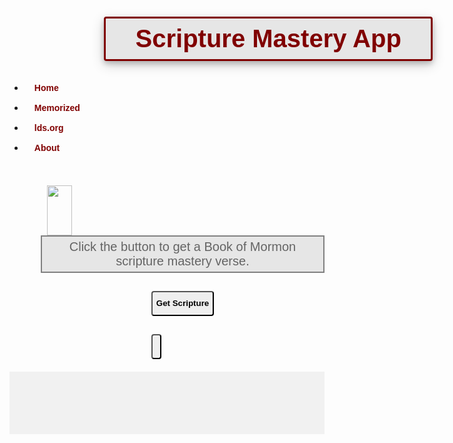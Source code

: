 <!DOCTYPE html>
<html>
<head>
<title>Application</title>
<meta name="viewport" content="width=device-width, initial-scale=1">
<link rel="stylesheet" href="https://cdnjs.cloudflare.com/ajax/libs/font-awesome/4.7.0/css/font-awesome.min.css">
<style>
body {
	background-image:url(http://hd-wall-papers.com/images/wallpapers/bible-wallpaper/bible-wallpaper-15.jpg);
    padding:1px;
}
i {
 padding:4px;
	
}
h1 {
 text-align:center;
	margin-left:30%;
 color:maroon;
  padding:10px;
  //margin:20px;
  background-color:rgb(230,230,230);
  font-size:40px;
  border: 3px solid maroon;
  width:500px;
  border-radius:4px;
  box-shadow: 0 4px 8px 0 rgba(0, 0, 0, 0.2), 0 6px 20px 0 rgba(0, 0, 0, 0.19);
	font-family:Arial, Helvetica, sans-serif;
}
button {
    margin-left:45%;
	margin-top:15px;
	font-family:Arial, Helvetica, sans-serif;
    position:static;
    height:40px;
    border-radius:4px;
    
	
}
#words {
 	font-size:20px;
	font-family:Arial, Helvetica, sans-serif;
	text-align:center;
	margin-left:50px;
    top:30%;
	color:rgb(100,100,100);
	border:2px solid grey;
	height:auto;
    position:static;
	background-color:rgb(230,230,230);
	padding:5px;
    animation-name:newScrip;
    animation-duration:1s;
    animation-timing-function:ease-out;
}

ul {
	list-style-type:none;
	margin:0;
	padding:0;
	width:150px;
	background-color:#f1f1f1;
	margin-left:10px;
	margin-top:10px;
}
#bottom {
 height:100px;
	color:blue;
	margin-top:20px;
	background-color:#f1f1f1;
}
li a {
	display: block;
	color:maroon;
	padding:8px 16px;
	text-decoration: none;
	font-family:Arial, Helvetica, sans-serif;
	
}
i:hover {
 font-size:25px;
}
li a:hover {
	background-color: #555;
	color: white;
}
img{
 	height:80px;
	width:40px;
	margin-top:30px;
	margin-left:60px;
    
}

#moroni:hover {
	animation-name:imgSize;
    animation-duration:1s;
    animation-timing-funtion:ease;
}

@keyframes imgSize {
	from {height:80px;}
    from {width:40px;}
    to	{height:100px;}
    to	{width:60px;}
}

@keyframes newScrip {
   from {height:20px;}
   from	{width:20px;}
   to {height:20px;}
   to {width:1250px;}
}
</style>
<script>
function getVerse() {
 var verseNum = Math.floor((Math.random() * 10) + 1);
	var verse
    var chapter
	if (verseNum == 1) {
    	verse = "1 Nephi 3:7 <br> And it came to pass that I, Nephi, said unto my father: I will go and do the things which the Lord hath commanded, for I know that the Lord giveth no commandments unto the children of men, save he shall prepare a way for them that they may accomplish the thing which he commandeth them."
        //chapter = "url(https://www.lds.org/scriptures/bofm/1-ne/3.7?lang=eng#6)";
	}
	
    else if (verseNum == 2) {
    	 
   verse = " 2 Nephi 2:25 <br> Adam fell that men might be; and men are, that they might have joy.";
    	}
     
     else if (verseNum == 3) {
    	 
   verse = " 2 Nephi 2:27 <br> Wherefore, men are free according to the flesh; and all things are given them which are expedient unto man. And they are free to choose liberty and eternal life, through the great Mediator of all men, or to choose captivity and death, according to the captivity and power of the devil; for he seeketh that all men might be miserable like unto himself.";
    	}
        
        else if (verseNum == 4) {
    	 
   verse = " 2 Nephi 9:28-29 <br> 28 O that cunning plan of the evil one! O the vainness, and the frailties, and the foolishness of men! When they are learned they think they are wise, and they hearken not unto the counsel of God, for they set it aside, supposing they know of themselves, wherefore, their wisdom is foolishness and it profiteth them not. And they shall perish."
+"<br> 29 But to be learned is good if they hearken unto the counsels of God.";
    	}
        
        else if (verseNum == 5) {
    	 
   verse = " 2 Nephi 25:23,26 <br> 23 For we labor diligently to write, to persuade our children, and also our brethren, to believe in Christ, and to be reconciled to God; for we know that it is by grace that we are saved, after all we can do. <br> 26 And we talk of Christ, we rejoice in Christ, we preach of Christ, we prophesy of Christ, and we write according to our prophecies, that our children may know to what source they may look for a remission of their sins.";
    	}
        
        else if (verseNum == 6) {
    	 
   verse = " 2 Nephi 28:7-9 <br> 7 Yea, and there shall be many which shall say: Eat, drink, and be merry, for tomorrow we die; and it shall be well with us."

+"<br>8 And there shall also be many which shall say: Eat, drink, and be merry; nevertheless, fear God—he will justify in committing a little sin; yea, lie a little, take the advantage of one because of his words, dig a pit for thy neighbor; there is no harm in this; and do all these things, for tomorrow we die; and if it so be that we are guilty, God will beat us with a few stripes, and at last we shall be saved in the kingdom of God."

+"<br>9 Yea, and there shall be many which shall teach after this manner, false and vain and foolish doctrines, and shall be puffed up in their hearts, and shall seek deep to hide their counsels from the Lord; and their works shall be in the dark.";
    	}
        
        else if (verseNum == 7) {
    	 
   verse = " 2 Nephi 31:19-20 <br> 19 And now, my beloved brethren, after ye have gotten into this strait and narrow path, I would ask if all is done? Behold, I say unto you, Nay; for ye have not come thus far save it were by the word of Christ with unshaken faith in him, relying wholly upon the merits of him who is mighty to save."

+"20 Wherefore, ye must press forward with a steadfastness in Christ, having a perfect brightness of hope, and a love of God and of all men. Wherefore, if ye shall press forward, feasting upon the word of Christ, and endure to the end, behold, thus saith the Father: Ye shall have eternal life.";
    	}
        
        else if (verseNum == 8) {
    	 
   verse = " 2 Nephi 32:3 <br> 3 Angels speak by the power of the Holy Ghost; wherefore, they speak the words of Christ. Wherefore, I said unto you, feast upon the words of Christ; for behold, the words of Christ will tell you all things what ye should do.";
    	}
        
        else if (verseNum == 9) {
    	 
   verse = " 2 Nephi 32:8-9 <br> 8 And now, my beloved brethren, I perceive that ye ponder still in your hearts; and it grieveth me that I must speak concerning this thing. For if ye would hearken unto the Spirit which teacheth a man to pray, ye would know that ye must pray; for the evil spirit teacheth not a man to pray, but teacheth him that he must not pray."

+ "9 But behold, I say unto you that ye must pray always, and not faint; that ye must not perform any thing unto the Lord save in the first place ye shall pray unto the Father in the name of Christ, that he will consecrate thy performance unto thee, that thy performance may be for the welfare of thy soul.";
    	}
        
        else if (verseNum == 10) {
    	 
   verse = " Mosiah 2:17 <br> 17 And behold, I tell you these things that ye may learn wisdom; that ye may learn that when ye are in the service of your fellow beings ye are only in the service of your God.";
    	}
    	document.getElementById("words").innerHTML = verse;
        document.getElementById("next").innerHTML = "<strong>New Scripture";
    	document.getElementById("words").style.color = "blue";
        document.getElementById("read").innerHTML = "Read Chapter";
        //document.getElementById("read").href = chapter;
}

</script>
</head>
<body>

<h1>Scripture Mastery App</h1>

<ul>
  <li><a href="#"><strong>Home</a></li>
  <li><a href="https://www.lds.org/manual/book-of-mormon-seminary-teacher-manual-2013/appendix/introduction-to-scripture-mastery?lang=eng">Memorized</a></li>
  <li><a href="https://www.lds.org/">lds.org</a></li>
  <li><a href="#">About</strong></a></li>
</ul>

<img id="moroni" src="https://s-media-cache-ak0.pinimg.com/736x/f6/77/ca/f677ca9647ade446e3b0a23871bd4ee0.jpg">

<div id="words">Click the button to get a Book of Mormon scripture mastery verse.</div>



<button id="next" type="button" onTouch="getVerse()" onclick="getVerse()"><strong>Get Scripture</button>

<button id="read" href="https://www.lds.org/scriptures/bofm/2-ne/2.25?lang=eng#24"></button>

<div id="bottom">
<i class="fa fa-book" style="font-size:20px;"></i>
<i class="fa fa-heart" style="font-size:20px;"></i>
<i class="fa fa-save" style="font-size:20px;"></i>
<i class="fa fa-file" style="font-size:20px;"></i>
<i class="fa fa-bars" style="font-size:20px;"></i>

</div>

</body>
</html>


